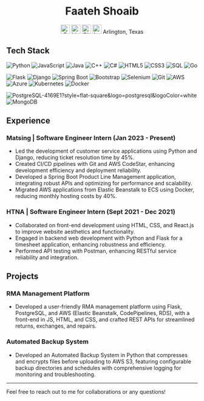 <h1 align="center">Faateh Shoaib</h1>
<div align="center" style="text-decoration: none;">
  <a href="mailto:faateh.work@gmail.com" style="text-decoration: none;">
    <img src="https://img.icons8.com/fluent/48/000000/email-open.png" alt="Email" width="24"/>
  </a>
  <a href="https://www.linkedin.com/in/faateh-s" style="text-decoration: none;">
    <img src="https://img.icons8.com/fluent/48/000000/linkedin.png" alt="LinkedIn" width="24"/>
  </a>
  <a href="https://github.com/Faateh-personal" style="text-decoration: none;">
    <img src="https://img.icons8.com/fluent/48/000000/github.png" alt="GitHub" width="24"/>
  </a>
  <img src="https://img.icons8.com/fluent/48/000000/map-marker.png" alt="Location" width="24"/>
  Arlington, Texas
</div>



## Tech Stack

<p>
  <img src="https://img.shields.io/badge/Python-3776AB?style=flat-square&logo=python&logoColor=white" alt="Python">
  <img src="https://img.shields.io/badge/JavaScript-F7DF1E?style=flat-square&logo=javascript&logoColor=black" alt="JavaScript">
  <img src="https://img.shields.io/badge/Java-007396?style=flat-square&logo=java&logoColor=white" alt="Java">
  <img src="https://img.shields.io/badge/C++-00599C?style=flat-square&logo=cplusplus&logoColor=white" alt="C++">
  <img src="https://img.shields.io/badge/C%23-239120?style=flat-square&logo=csharp&logoColor=white" alt="C#">
  <img src="https://img.shields.io/badge/HTML5-E34F26?style=flat-square&logo=html5&logoColor=white" alt="HTML5">
  <img src="https://img.shields.io/badge/CSS3-1572B6?style=flat-square&logo=css3&logoColor=white" alt="CSS3">
  <img src="https://img.shields.io/badge/SQL-4479A1?style=flat-square&logo=sql&logoColor=white" alt="SQL">
  <img src="https://img.shields.io/badge/Go-00ADD8?style=flat-square&logo=go&logoColor=white" alt="Go">
</p>
<p>
  <img src="https://img.shields.io/badge/Flask-000000?style=flat-square&logo=flask&logoColor=white" alt="Flask">
  <img src="https://img.shields.io/badge/Django-092E20?style=flat-square&logo=django&logoColor=white" alt="Django">
  <img src="https://img.shields.io/badge/Spring_Boot-6DB33F?style=flat-square&logo=springboot&logoColor=white" alt="Spring Boot">
  <img src="https://img.shields.io/badge/Bootstrap-7952B3?style=flat-square&logo=bootstrap&logoColor=white" alt="Bootstrap">
  <img src="https://img.shields.io/badge/Selenium-43B02A?style=flat-square&logo=selenium&logoColor=white" alt="Selenium">
  <img src="https://img.shields.io/badge/Git-F05032?style=flat-square&logo=git&logoColor=white" alt="Git">
  <img src="https://img.shields.io/badge/AWS-FF9900?style=flat-square&logo=amazonaws&logoColor=white" alt="AWS">
  <img src="https://img.shields.io/badge/Azure-0089D6?style=flat-square&logo=microsoftazure&logoColor=white" alt="Azure">
  <img src="https://img.shields.io/badge/Kubernetes-326CE5?style=flat-square&logo=kubernetes&logoColor=white" alt="Kubernetes">
  <img src="https://img.shields.io/badge/Docker-2496ED?style=flat-square&logo=docker&logoColor=white" alt="Docker">
</p>
<p>
  <img src="https://img.shields.io/badge/RDS-527FFF?style=flat-square&logo=amazonrds&logoColor=white" alt="PostgreSQL-4169E1?style=flat-square&logo=postgresql&logoColor=white" alt="PostgreSQL">
  <img src="https://img.shields.io/badge/MongoDB-47A248?style=flat-square&logo=mongodb&logoColor=white" alt="MongoDB">
</p>

## Experience

### Matsing | Software Engineer Intern (Jan 2023 - Present)

- Led the development of customer service applications using Python and Django, reducing ticket resolution time by 45%.
- Created CI/CD pipelines with Git and AWS CodeStar, enhancing development efficiency and deployment reliability.
- Developed a Spring Boot Product Line Management application, integrating robust APIs and optimizing for performance and scalability.
- Migrated AWS applications from Elastic Beanstalk to ECS using Docker, reducing monthly hosting costs by 40%.

### HTNA | Software Engineer Intern (Sept 2021 - Dec 2021)

- Collaborated on front-end development using HTML, CSS, and React.js to improve website aesthetics and functionality.
- Engaged in backend web development with Python and Flask for a timesheet application, enhancing robustness and efficiency.
- Performed API testing with Postman, enhancing RESTful service reliability and integration.

## Projects

### RMA Management Platform

- Developed a user-friendly RMA management platform using Flask, PostgreSQL, and AWS (Elastic Beanstalk, CodePipelines, RDS), with a front-end in JS, HTML, and CSS, and crafted REST APIs for streamlined returns, exchanges, and repairs.

### Automated Backup System

- Developed an Automated Backup System in Python that compresses and encrypts files before uploading to AWS S3, featuring configurable backup directories and schedules with comprehensive logging for monitoring and troubleshooting.

---

Feel free to reach out to me for collaborations or any questions!
